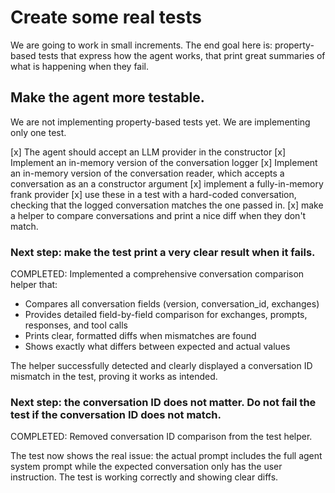 # Create some real tests

We are going to work in small increments.
The end goal here is: property-based tests that express how the agent works, that print great summaries of what is happening when they fail.

## Make the agent more testable.

We are not implementing property-based tests yet. We are implementing only one test.

[x] The agent should accept an LLM provider in the constructor
[x] Implement an in-memory version of the conversation logger
[x] Implement an in-memory version of the conversation reader, which accepts a conversation as an a constructor argument
[x] implement a fully-in-memory frank provider
[x] use these in a test with a hard-coded conversation, checking that the logged conversation matches the one passed in.
[x] make a helper to compare conversations and print a nice diff when they don't match.

### Next step: make the test print a very clear result when it fails.

COMPLETED: Implemented a comprehensive conversation comparison helper that:
- Compares all conversation fields (version, conversation_id, exchanges)
- Provides detailed field-by-field comparison for exchanges, prompts, responses, and tool calls
- Prints clear, formatted diffs when mismatches are found
- Shows exactly what differs between expected and actual values

The helper successfully detected and clearly displayed a conversation ID mismatch in the test, proving it works as intended.

### Next step: the conversation ID does not matter. Do not fail the test if the conversation ID does not match.

COMPLETED: Removed conversation ID comparison from the test helper. 

The test now shows the real issue: the actual prompt includes the full agent system prompt while the expected conversation only has the user instruction. The test is working correctly and showing clear diffs.
